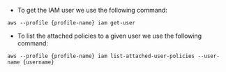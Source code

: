 - To get the IAM user we use the following command:
```
aws --profile {profile-name} iam get-user
```

- To list the attached policies to a given user we use the following command:
```
aws --profile {profile-name} iam list-attached-user-policies --user-name {username}
```

